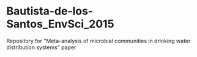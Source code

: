 # Bautista-de-los-Santos_EnvSci_2015
Repository for "Meta-analysis of microbial communities in drinking water distribution systems" paper
